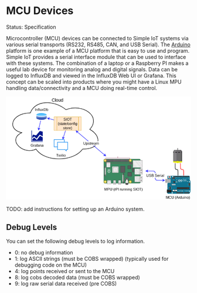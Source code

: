 # MCU Devices

Status: Specification

Microcontroller (MCU) devices can be connected to Simple IoT systems via various
serial transports (RS232, RS485, CAN, and USB Serial). The
[Arduino](https://www.arduino.cc/) platform is one example of a MCU platform
that is easy to use and program. Simple IoT provides a serial interface module
that can be used to interface with these systems. The combination of a laptop or
a Raspberry PI makes a useful lab device for monitoring analog and digital
signals. Data can be logged to InfluxDB and viewed in the InfluxDB Web UI or
Grafana. This concept can be scaled into products where you might have a Linux
MPU handling data/connectivity and a MCU doing real-time control.

![mcu](images/mcu.png)

TODO: add instructions for setting up an Arduino system.

## Debug Levels

You can set the following debug levels to log information.

- 0: no debug information
- 1: log ASCII strings (must be COBS wrapped) (typically used for debugging code
  on the MCU)
- 4: log points received or sent to the MCU
- 8: log cobs decoded data (must be COBS wrapped)
- 9: log raw serial data received (pre COBS)

